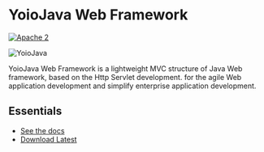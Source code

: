 YoioJava Web Framework
=============================

[![Apache 2](http://img.shields.io/badge/license-Apache%202-red.svg)](http://www.apache.org/licenses/LICENSE-2.0)

![YoioJava](http://Yoio.github.io/images/yoiojava-logo-des.png)

YoioJava Web Framework is a lightweight MVC structure of Java Web framework, based on the Http Servlet development.
for the agile Web application development and simplify enterprise application development. 


Essentials
----------

* [See the docs](http://yoio.github.io/YoioJava)
* [Download Latest](https://github.com/Yoio/YoioJava/releases)
